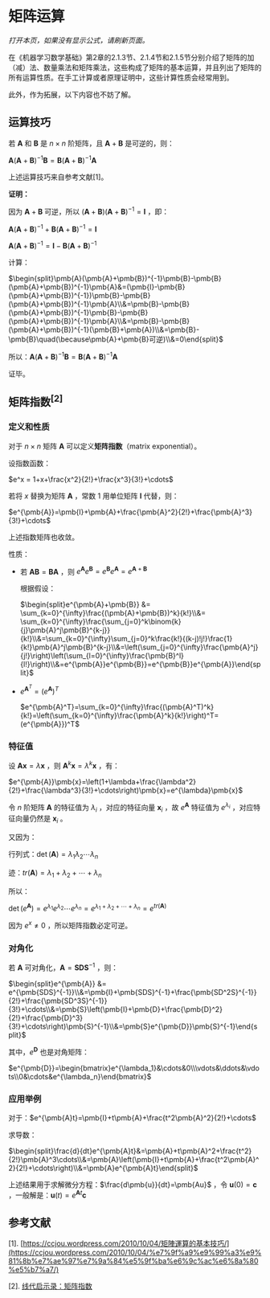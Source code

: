 # 矩阵运算

*打开本页，如果没有显示公式，请刷新页面。*

在《机器学习数学基础》第2章的2.1.3节、2.1.4节和2.1.5节分别介绍了矩阵的加（减）法、数量乘法和矩阵乘法，这些构成了矩阵的基本运算，并且列出了矩阵的所有运算性质。在手工计算或者原理证明中，这些计算性质会经常用到。

此外，作为拓展，以下内容也不妨了解。

## 运算技巧

若 $\pmb{A}$ 和 $\pmb{B}$ 是 $n\times n$ 阶矩阵，且 $\pmb{A} + \pmb{B}$ 是可逆的，则：

$\pmb{A}(\pmb{A}+\pmb{B})^{-1}\pmb{B}=\pmb{B}(\pmb{A}+\pmb{B})^{-1}\pmb{A}$

上述运算技巧来自参考文献[1]。

**证明：**

因为 $\pmb{A}+\pmb{B}$ 可逆，所以 $(\pmb{A}+\pmb{B})(\pmb{A}+\pmb{B})^{-1}=\pmb{I}$ ，即：

$\pmb{A}(\pmb{A}+\pmb{B})^{-1}+\pmb{B}(\pmb{A}+\pmb{B})^{-1}=\pmb{I}$

$\pmb{A}(\pmb{A}+\pmb{B})^{-1}=\pmb{I}-\pmb{B}(\pmb{A}+\pmb{B})^{-1}$

计算：

$\begin{split}\pmb{A}(\pmb{A}+\pmb{B})^{-1}\pmb{B}-\pmb{B}(\pmb{A}+\pmb{B})^{-1}\pmb{A}&=(\pmb{I}-\pmb{B}(\pmb{A}+\pmb{B})^{-1})\pmb{B}-\pmb{B}(\pmb{A}+\pmb{B})^{-1}\pmb{A}\\&=\pmb{B}-\pmb{B}(\pmb{A}+\pmb{B})^{-1}\pmb{B}-\pmb{B}(\pmb{A}+\pmb{B})^{-1}\pmb{A}\\&=\pmb{B}-\pmb{B}(\pmb{A}+\pmb{B})^{-1}(\pmb{B}+\pmb{A})\\&=\pmb{B}-\pmb{B}\quad(\because\pmb{A}+\pmb{B}可逆)\\&=0\end{split}$

所以：$\pmb{A}(\pmb{A}+\pmb{B})^{-1}\pmb{B}=\pmb{B}(\pmb{A}+\pmb{B})^{-1}\pmb{A}$

证毕。

## 矩阵指数$^{[2]}$

### 定义和性质

对于 $n\times n$ 矩阵 $\pmb{A}$ 可以定义**矩阵指数**（matrix exponential）。

设指数函数：

$e^x = 1+x+\frac{x^2}{2!}+\frac{x^3}{3!}+\cdots$

若将 $x$ 替换为矩阵 $\pmb{A}$ ，常数 $1$ 用单位矩阵 $\pmb{I}$ 代替，则：

$e^{\pmb{A}}=\pmb{I}+\pmb{A}+\frac{\pmb{A}^2}{2!}+\frac{\pmb{A}^3}{3!}+\cdots$

上述指数矩阵也收敛。

性质：

- 若 $\pmb{AB}=\pmb{BA}$ ，则 $e^{\pmb{A}}e^{\pmb{B}}=e^{\pmb{B}}e^{\pmb{A}}=e^{\pmb{A}+\pmb{B}}$

  根据假设：

  $\begin{split}e^{\pmb{A}+\pmb{B}} &= \sum_{k=0}^{\infty}\frac{(\pmb{A}+\pmb{B})^k}{k!}\\&= \sum_{k=0}^{\infty}\frac{\sum_{j=0}^k\binom{k}{j}\pmb{A}^j\pmb{B}^{k-j}}{k!}\\&=\sum_{k=0}^{\infty}\sum_{j=0}^k\frac{k!}{(k-j)!j!}\frac{1}{k!}\pmb{A}^j\pmb{B}^{k-j}\\&=\left(\sum_{j=0}^{\infty}\frac{\pmb{A}^j}{j!}\right)\left(\sum_{l=0}^{\infty}\frac{\pmb{B}^l}{l!}\right)\\&=e^{\pmb{A}}e^{\pmb{B}}=e^{\pmb{B}}e^{\pmb{A}}\end{split}$

- $e^{\pmb{A}^T} = (e^{\pmb{A}})^T$

  $e^{\pmb{A}^T}=\sum_{k=0}^{\infty}\frac{(\pmb{A}^T)^k}{k!}=\left(\sum_{k=0}^{\infty}\frac{\pmb{A}^k}{k!}\right)^T=(e^{\pmb{A}})^T$

### 特征值

设 $\pmb{Ax}=\lambda\pmb{x}$ ，则 $\pmb{A}^k\pmb{x}=\lambda^k\pmb{x}$ ，有：

$e^{\pmb{A}}\pmb{x}=\left(1+\lambda+\frac{\lambda^2}{2!}+\frac{\lambda^3}{3!}+\cdots\right)\pmb{x}=e^{\lambda}\pmb{x}$

令 $n$ 阶矩阵 $\pmb{A}$ 的特征值为 $\lambda_i$ ，对应的特征向量 $\pmb{x}_i$ ，故 $e^{\pmb{A}}$ 特征值为 $e^{\lambda_i}$ ，对应特征向量仍然是 $\pmb{x}_i$ 。

又因为：

行列式：$\det(\pmb{A})=\lambda_1\lambda_2\cdots\lambda_n$

迹：$tr(\pmb{A})=\lambda_1+\lambda_2+\cdots+\lambda_n$

所以：

$\det(e^{\pmb{A}})=e^{\lambda_1}e^{\lambda_2}\cdots e^{\lambda_n}=e^{\lambda_1+\lambda_2+\cdots+\lambda_n}=e^{tr(\pmb{A})}$

因为 $e^x\ne0$ ，所以矩阵指数必定可逆。

### 对角化

若 $\pmb{A}$ 可对角化，$\pmb{A} = \pmb{SDS}^{-1}$ ，则：

$\begin{split}e^{\pmb{A}} &= e^{\pmb{SDS}^{-1}}\\&=\pmb{I}+\pmb{SDS}^{-1}+\frac{\pmb{SD^2S}^{-1}}{2!}+\frac{\pmb{SD^3S}^{-1}}{3!}+\cdots\\&=\pmb{S}\left(\pmb{I}+\pmb{D}+\frac{\pmb{D}^2}{2!}+\frac{\pmb{D}^3}{3!}+\cdots\right)\pmb{S}^{-1}\\&=\pmb{S}e^{\pmb{D}}\pmb{S}^{-1}\end{split}$

其中，$e^{\pmb{D}}$ 也是对角矩阵：

$e^{\pmb{D}}=\begin{bmatrix}e^{\lambda_1}&\cdots&0\\\vdots&\ddots&\vdots\\0&\cdots&e^{\lambda_n}\end{bmatrix}$

### 应用举例

对于：$e^{\pmb{A}t}=\pmb{I}+t\pmb{A}+\frac{t^2\pmb{A}^2}{2!}+\cdots$

求导数：

$\begin{split}\frac{d}{dt}e^{\pmb{A}t}&=\pmb{A}+t\pmb{A}^2+\frac{t^2}{2!}\pmb{A}^3\cdots\\&=\pmb{A}\left(\pmb{I}+t\pmb{A}+\frac{t^2\pmb{A}^2}{2!}+\cdots\right)\\&=\pmb{A}e^{\pmb{A}t}\end{split}$

上述结果用于求解微分方程：$\frac{d\pmb{u}}{dt}=\pmb{Au}$ ，令 $\pmb{u}(0)=\pmb{c}$ ，一般解是：$\pmb{u}(t)=e^{\pmb{A}t}\pmb{c}$ 

## 参考文献

[1]. [https://ccjou.wordpress.com/2010/10/04/矩陣運算的基本技巧/](https://ccjou.wordpress.com/2010/10/04/%e7%9f%a9%e9%99%a3%e9%81%8b%e7%ae%97%e7%9a%84%e5%9f%ba%e6%9c%ac%e6%8a%80%e5%b7%a7/)

[2]. [线代启示录：矩阵指数](https://ccjou.wordpress.com/2009/08/20/%e7%9f%a9%e9%99%a3%e6%8c%87%e6%95%b8/)